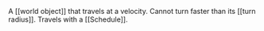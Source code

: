A [[world object]] that travels at a velocity. Cannot turn faster than its [[turn radius]]. Travels with a [[Schedule]]. 